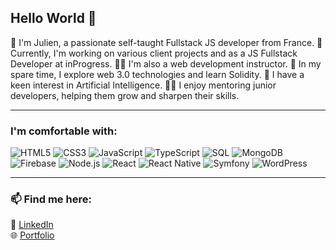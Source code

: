 ## Hello World 👋

🌟 I'm Julien, a passionate self-taught Fullstack JS developer from France.
🚀 Currently, I'm working on various client projects and as a JS Fullstack Developer at inProgress.
👨‍🏫 I'm also a web development instructor.
🌱 In my spare time, I explore web 3.0 technologies and learn Solidity.
🤖 I have a keen interest in Artificial Intelligence.
🧑‍🏫 I enjoy mentoring junior developers, helping them grow and sharpen their skills.

---

### I'm comfortable with:

![HTML5](https://img.shields.io/badge/HTML5-E34F26?logo=html5&logoColor=fff)
![CSS3](https://img.shields.io/badge/CSS3-1572B6?logo=css3&logoColor=fff)
![JavaScript](https://img.shields.io/badge/JavaScript-F7DF1E?logo=javascript&logoColor=000)
![TypeScript](https://img.shields.io/badge/TypeScript-007ACC?logo=typescript&logoColor=fff)
![SQL](https://img.shields.io/badge/SQL-4479A1?logo=postgresql&logoColor=fff)
![MongoDB](https://img.shields.io/badge/MongoDB-47A248?logo=mongodb&logoColor=fff)
![Firebase](https://img.shields.io/badge/Firebase-FFCA28?logo=firebase&logoColor=000)
![Node.js](https://img.shields.io/badge/Node.js-339933?logo=nodedotjs&logoColor=fff)
![React](https://img.shields.io/badge/React-20232A?logo=react&logoColor=61DAFB)
![React Native](https://img.shields.io/badge/React_Native-20232A?logo=react&logoColor=61DAFB)
![Symfony](https://img.shields.io/badge/Symfony-000000?logo=symfony&logoColor=fff)
![WordPress](https://img.shields.io/badge/WordPress-21759B?logo=wordpress&logoColor=fff)


---

### 📫 Find me here:

🔗 [LinkedIn](https://www.linkedin.com/in/julienlebron/)  
🌐 [Portfolio](https://julienlebron.com)
